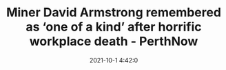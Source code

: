 ---
"title": "Miner David Armstrong remembered as ‘one of a kind’ after horrific workplace death - PerthNow"
"date": "2021-10-1 4:42:0"
"feed_name": "GOOGLENEWSDRILLING"
"feed_website": "https://news.google.com/search?q=drilling%2Bincident&hl=en-US&gl=US&ceid=US:en"
"feed_rss": "https://news.google.com/rss/search?q=drilling%2Bincident&hl=en-US&gl=US&ceid=US:en"
"link": "https://www.perthnow.com.au/business/miner-david-armstrong-remembered-as-one-of-a-kind-after-horrific-workplace-death-c-4120615"
"source": "{'href': 'https://www.perthnow.com.au', 'title': 'PerthNow'}"
"file": "_posts/2021-1-1-bf421e1016c57fe94cb626be0ae49f71e7503bda.md"
"accident": "0"
"drilling": "0"
"dead": "0"
"injured": "0"
"arrested": "0"
"where": "unknown site"
"causes": "unknown"
"place": "unknown place"
---